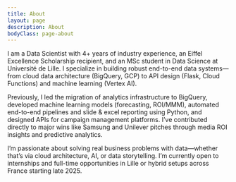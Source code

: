 ```yaml
---
title: About
layout: page
description: About
bodyClass: page-about
---
```

I am a Data Scientist with 4+ years of industry experience, an Eiffel Excellence Scholarship recipient, and an MSc student in Data Science at Université de Lille. I specialize in building robust end-to-end data systems—from cloud data architecture (BigQuery, GCP) to API design (Flask, Cloud Functions) and machine learning (Vertex AI).

Previously, I led the migration of analytics infrastructure to BigQuery, developed machine learning models (forecasting, ROI/MMM), automated end-to-end pipelines and slide & excel reporting using Python, and designed APIs for campaign management platforms. I’ve contributed directly to major wins like Samsung and Unilever pitches through media ROI insights and predictive analytics.

I’m passionate about solving real business problems with data—whether that’s via cloud architecture, AI, or data storytelling. I’m currently open to internships and full-time opportunities in Lille or hybrid setups across France starting late 2025.
